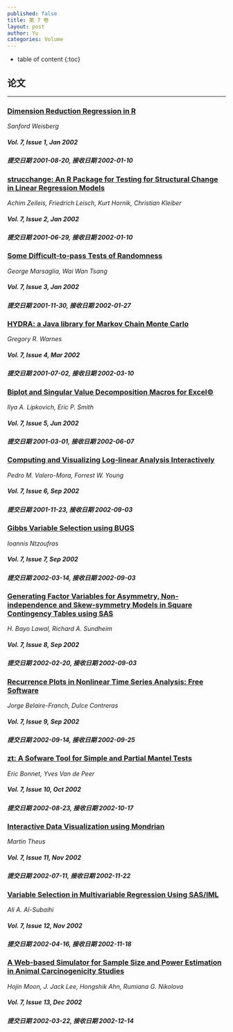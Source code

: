 ```yaml
---
published: false
title: 第 7 卷
layout: post
author: Yu
categories: Volume
---
```


* table of content
{:toc}

## 论文

***

### [Dimension Reduction Regression in R](/jstatsoft/v07/i01.html)

*Sanford Weisberg*

##### Vol. 7, Issue 1, Jan 2002

##### 提交日期 2001-08-20, 接收日期 2002-01-10

### [strucchange: An R Package for Testing for Structural Change in Linear Regression Models](/jstatsoft/v07/i02.html)

*Achim Zeileis, Friedrich Leisch, Kurt Hornik, Christian Kleiber*

##### Vol. 7, Issue 2, Jan 2002

##### 提交日期 2001-06-29, 接收日期 2002-01-10

### [Some Difficult-to-pass Tests of Randomness](/jstatsoft/v07/i03.html)

*George Marsaglia, Wai Wan Tsang*

##### Vol. 7, Issue 3, Jan 2002

##### 提交日期 2001-11-30, 接收日期 2002-01-27

### [HYDRA: a Java library for Markov Chain Monte Carlo](/jstatsoft/v07/i04.html)

*Gregory R. Warnes*

##### Vol. 7, Issue 4, Mar 2002

##### 提交日期 2001-07-02, 接收日期 2002-03-10

### [Biplot and Singular Value Decomposition Macros for Excel©](/jstatsoft/v07/i05.html)

*Ilya A. Lipkovich, Eric P. Smith*

##### Vol. 7, Issue 5, Jun 2002

##### 提交日期 2001-03-01, 接收日期 2002-06-07

### [Computing and Visualizing Log-linear Analysis Interactively](/jstatsoft/v07/i06.html)

*Pedro M. Valero-Mora, Forrest W. Young*

##### Vol. 7, Issue 6, Sep 2002

##### 提交日期 2001-11-23, 接收日期 2002-09-03

### [Gibbs Variable Selection using BUGS](/jstatsoft/v07/i07.html)

*Ioannis Ntzoufras*

##### Vol. 7, Issue 7, Sep 2002

##### 提交日期 2002-03-14, 接收日期 2002-09-03

### [Generating Factor Variables for Asymmetry, Non-independence and Skew-symmetry Models in Square Contingency Tables using SAS](/jstatsoft/v07/i08.html)

*H. Bayo Lawal, Richard A. Sundheim*

##### Vol. 7, Issue 8, Sep 2002

##### 提交日期 2002-02-20, 接收日期 2002-09-03

### [Recurrence Plots in Nonlinear Time Series Analysis: Free Software](/jstatsoft/v07/i09.html)

*Jorge Belaire-Franch, Dulce Contreras*

##### Vol. 7, Issue 9, Sep 2002

##### 提交日期 2002-09-14, 接收日期 2002-09-25

### [zt: A Sofware Tool for Simple and Partial Mantel Tests](/jstatsoft/v07/i10.html)

*Eric Bonnet, Yves Van de Peer*

##### Vol. 7, Issue 10, Oct 2002

##### 提交日期 2002-08-23, 接收日期 2002-10-17

### [Interactive Data Visualization using Mondrian](/jstatsoft/v07/i11.html)

*Martin Theus*

##### Vol. 7, Issue 11, Nov 2002

##### 提交日期 2002-07-11, 接收日期 2002-11-22

### [Variable Selection in Multivariable Regression Using SAS/IML](/jstatsoft/v07/i12.html)

*Ali A. Al-Subaihi*

##### Vol. 7, Issue 12, Nov 2002

##### 提交日期 2002-04-16, 接收日期 2002-11-18

### [A Web-based Simulator for Sample Size and Power Estimation in Animal Carcinogenicity Studies](/jstatsoft/v07/i13.html)

*Hojin Moon, J. Jack Lee, Hongshik Ahn, Rumiana G. Nikolova*

##### Vol. 7, Issue 13, Dec 2002

##### 提交日期 2002-03-22, 接收日期 2002-12-14

